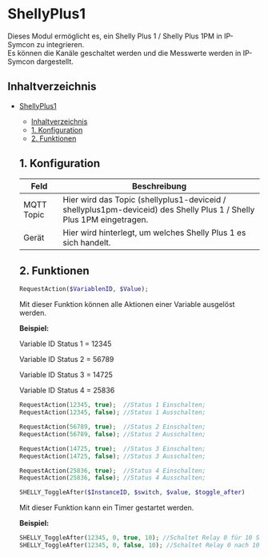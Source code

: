 # ShellyPlus1
   Dieses Modul ermöglicht es, ein Shelly Plus 1 / Shelly Plus 1PM in IP-Symcon zu integrieren.\
   Es können die Kanäle geschaltet werden und die Messwerte werden in IP-Symcon dargestellt.   
    
   ## Inhaltverzeichnis
- [ShellyPlus1](#shellyplus1)
  - [Inhaltverzeichnis](#inhaltverzeichnis)
  - [1. Konfiguration](#1-konfiguration)
  - [2. Funktionen](#2-funktionen)
   
   ## 1. Konfiguration
   
   Feld | Beschreibung
   ------------ | ----------------
   MQTT Topic | Hier wird das Topic (shellyplus1-deviceid / shellyplus1pm-deviceid) des Shelly Plus 1 / Shelly Plus 1PM  eingetragen.
   Gerät      | Hier wird hinterlegt, um welches Shelly Plus 1 es sich handelt.
   ## 2. Funktionen
   
   ```php
   RequestAction($VariablenID, $Value);
   ```
   Mit dieser Funktion können alle Aktionen einer Variable ausgelöst werden.

   **Beispiel:**

   Variable ID Status 1 = 12345
   
   Variable ID Status 2 = 56789
   
   Variable ID Status 3 = 14725

   Variable ID Status 4 = 25836
   ```php
   RequestAction(12345, true);  //Status 1 Einschalten;
   RequestAction(12345, false); //Status 1 Ausschalten;
   
   RequestAction(56789, true);  //Status 2 Einschalten;
   RequestAction(56789, false); //Status 2 Ausschalten;
   
   RequestAction(14725, true);  //Status 3 Einschalten;
   RequestAction(14725, false); //Status 3 Ausschalten;

   RequestAction(25836, true);  //Status 4 Einschalten;
   RequestAction(25836, false); //Status 4 Ausschalten;
   ```

   ```php
   SHELLY_ToggleAfter($InstanceID, $switch, $value, $toggle_after)
   ```
   Mit dieser Funktion kann ein Timer gestartet werden.

   **Beispiel:**

   ```php
   SHELLY_ToggleAfter(12345, 0, true, 10); //Schaltet Relay 0 für 10 Sekunden auf ein.
   SHELLY_ToggleAfter(12345, 0, false, 10); //Schaltet Relay 0 nach 10 Sekunden auf ein.
   ```